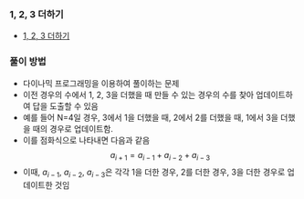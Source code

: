 ### 1, 2, 3 더하기
- [1, 2, 3 더하기](https://www.acmicpc.net/problem/9095)
### 풀이 방법
- 다이나믹 프로그래밍을 이용하여 풀이하는 문제
- 이전 경우의 수에서 1, 2, 3을 더했을 때 만들 수 있는 경우의 수를 찾아 업데이트하여 답을 도출할 수 있음
- 예를 들어 N=4일 경우, 3에서 1을 더했을 때, 2에서 2를 더했을 때, 1에서 3을 더했을 때의 경우로 업데이트함.
- 이를 점화식으로 나타내면 다음과 같음
$$a_{i+1} = a_{i-1} + a_{i-2} + a_{i-3}$$
- 이때, $a_{i-1}$, $a_{i-2}$, $a_{i-3}$은 각각 1을 더한 경우, 2를 더한 경우, 3을 더한 경우로 업데이트한 것임
